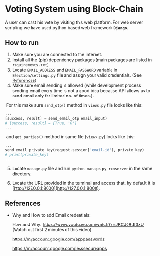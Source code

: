 # Voting System using Block-Chain

A user can cast his vote by visiting this web platform. For web server scripting we have used python based web framework **`Django`**.



## How to run

1. Make sure you are connected to the internet.
2. Install all the (pip) dependency packages (main packages are listed in `requirements.txt`).
3. Locate `EMAIL_ADDRESS` and `EMAIL_PASSWORD` variable in `Election/settings.py` file and assign your valid credentials. (See [References](#EmailCredentials))
4. Make sure email sending is allowed (while development process sending email every time is not a good idea because API allows us to send email only for limited no. of times.).


​		For this make sure `send_otp()` method in `views.py` file looks like this:

```python
...
[success, result] = send_email_otp(email_input)
# [success, result] = [True, '0']
...
```

​		and `get_parties()` method in same file (`views.py`) looks like this:

```python
...
send_email_private_key(request.session['email-id'], private_key)
# print(private_key)
...
```

5. Locate `manage.py` file and run `python manage.py runserver` in the same directory.

6. Locate the URL provided in the terminal and access that. by default it is [http://127.0.0.1:8000](http://127.0.0.1:8000).



## References

- <a name="EmailCredentials">Why and How to add Email credentials:</a>

  How and Why: https://www.youtube.com/watch?v=JRCJ6RtE3xU (Watch out first 2 minutes of this video)

  https://myaccount.google.com/apppasswords

  https://myaccount.google.com/lesssecureapps

  
